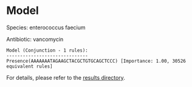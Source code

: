 
# Model

Species: enterococcus faecium

Antibiotic: vancomycin

```
Model (Conjunction - 1 rules):
------------------------------
Presence(AAAAAAATAGAAGCTACGCTGTGCAGCTCCC) [Importance: 1.00, 30526 equivalent rules]

```

For details, please refer to the [results directory](../../../../../results/scm_b/enterococcus%20faecium/vancomycin/repeat_8/).

